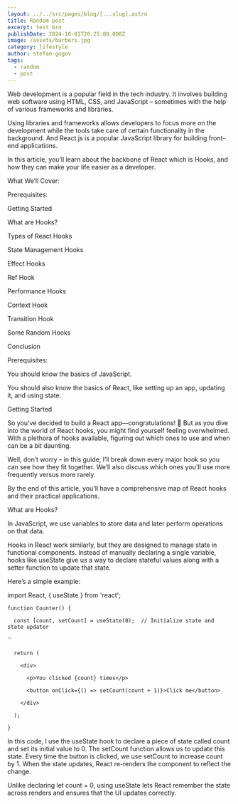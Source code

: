 ```yaml
---
layout: ../../src/pages/blog/[...slug].astro
title: Random post
excerpt: test bro
publishDate: 2024-10-01T20:25:00.000Z
image: /assets/barbers.jpg
category: lifestyle
author: stefan-gogov
tags:
  - random
  - post
---
```

Web development is a popular field in the tech industry. It involves building web software using HTML, CSS, and JavaScript – sometimes with the help of various frameworks and libraries.



Using libraries and frameworks allows developers to focus more on the development while the tools take care of certain functionality in the background. And React.js is a popular JavaScript library for building front-end applications.



In this article, you’ll learn about the backbone of React which is Hooks, and how they can make your life easier as a developer.



What We’ll Cover:

Prerequisites:



Getting Started



What are Hooks?



Types of React Hooks



State Management Hooks



Effect Hooks



Ref Hook



Performance Hooks



Context Hook



Transition Hook



Some Random Hooks



Conclusion



Prerequisites:

You should know the basics of JavaScript.



You should also know the basics of React, like setting up an app, updating it, and using state.



Getting Started

So you've decided to build a React app—congratulations! 🎉 But as you dive into the world of React hooks, you might find yourself feeling overwhelmed. With a plethora of hooks available, figuring out which ones to use and when can be a bit daunting.



Well, don’t worry – in this guide, I’ll break down every major hook so you can see how they fit together. We’ll also discuss which ones you'll use more frequently versus more rarely.



By the end of this article, you'll have a comprehensive map of React hooks and their practical applications.



What are Hooks?

In JavaScript, we use variables to store data and later perform operations on that data.



Hooks in React work similarly, but they are designed to manage state in functional components. Instead of manually declaring a single variable, hooks like useState give us a way to declare stateful values along with a setter function to update that state.



Here’s a simple example:



import React, { useState } from 'react';



`function Counter() {`

`  const [count, setCount] = useState(0);  // Initialize state and state updater`

``

`  return (`

`    <div>`

`      <p>You clicked {count} times</p>`

`      <button onClick={() => setCount(count + 1)}>Click me</button>`

`    </div>`

`  );`

`}`

In this code, I use the useState hook to declare a piece of state called count and set its initial value to 0. The setCount function allows us to update this state. Every time the button is clicked, we use setCount to increase count by 1. When the state updates, React re-renders the component to reflect the change.



Unlike declaring let count = 0, using useState lets React remember the state across renders and ensures that the UI updates correctly.
